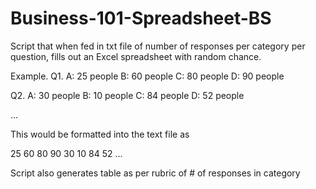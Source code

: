 # Business-101-Spreadsheet-BS

Script that when fed in txt file of number of responses per category per question, fills out an Excel spreadsheet with random chance.

Example.
Q1.
A: 25 people
B: 60 people
C: 80 people
D: 90 people

Q2.
A: 30 people
B: 10 people
C: 84 people
D: 52 people

...

This would be formatted into the text file as

25 60 80 90
30 10 84 52
...

Script also generates table as per rubric of # of responses in category
